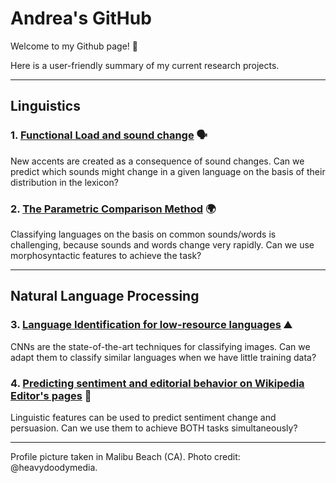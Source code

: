 # Andrea's GitHub

Welcome to my Github page! :wave:

Here is a user-friendly summary of my current research projects.

***

## Linguistics

### 1. [Functional Load and sound change](http://andreaceolin.eu/PWPL2020.pdf) :speaking_head:
New accents are created as a consequence of sound changes. Can we predict which sounds might change in a given language on the basis of their distribution in the lexicon?

### 2. [The Parametric Comparison Method](https://www.frontiersin.org/articles/10.3389/fpsyg.2020.488871/full) :earth_africa:
Classifying languages on the basis on common sounds/words is challenging, because sounds and words change very rapidly. Can we use morphosyntactic features to achieve the task?


***

## Natural Language Processing

### 3. [Language Identification for low-resource languages](https://aclanthology.org/2021.vardial-1.12/) :mountain:
CNNs are the state-of-the-art techniques for classifying images. Can we adapt them to classify similar languages when we have little training data?

### 4. [Predicting sentiment and editorial behavior on Wikipedia Editor's pages](http://andreaceolin.eu/WikiTalkEdit_naacl.pdf) :handshake:
Linguistic features can be used to predict sentiment change and persuasion. Can we use them to achieve BOTH tasks simultaneously?


***

Profile picture taken in Malibu Beach (CA). Photo credit: @heavydoodymedia.

